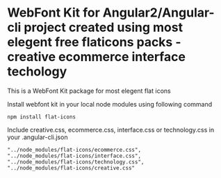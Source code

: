 # WebFont Kit for Angular2/Angular-cli project created using most elegent free flaticons packs - creative ecommerce interface techology  
This is a WebFont Kit package for most elegent flat icons

Install webfont kit in your local node modules using following command

```
npm install flat-icons
```

Include creative.css, ecommerce.css, interface.css or technology.css in your .angular-cli.json

```
"../node_modules/flat-icons/ecommerce.css",
"../node_modules/flat-icons/interface.css",
"../node_modules/flat-icons/technology.css",
"../node_modules/flat-icons/creative.css"
```
